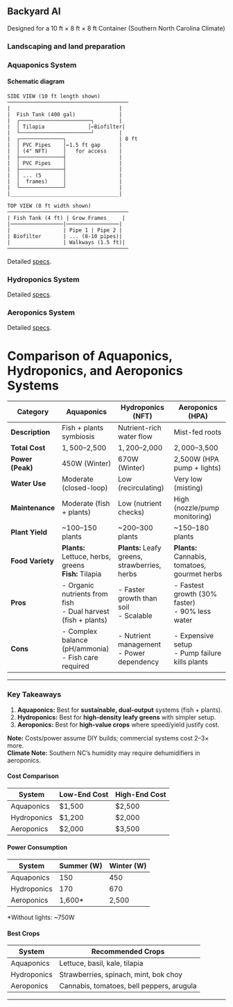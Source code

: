 ## Backyard AI 

Designed for a 10 ft × 8 ft × 8 ft Container (Southern North Carolina Climate)


### Landscaping and land preparation

### Aquaponics System

#### Schematic diagram
```
SIDE VIEW (10 ft length shown)  
───────────────────────────────────────  
|                                   |  
|  Fish Tank (400 gal)              |  
|  ┌───────────────────────┐        |  
|  │ Tilapia              │←Biofilter|  
|  └───────────────────────┘        |  
|  ┌──────────────┐                 | 8 ft  
|  │ PVC Pipes    │←1.5 ft gap      |  
|  │ (4" NFT)     │   for access    |  
|  ├──────────────┤                 |  
|  │ PVC Pipes    │                 |  
|  ├──────────────┤                 |  
|  │ ... (5       │                 |  
|  │  frames)     │                 |  
|  └──────────────┘                 |  
|___________________________________|  

TOP VIEW (8 ft width shown)  
───────────────────────────────────────  
| Fish Tank (4 ft) | Grow Frames     |  
|─────────────────|─────────────────|  
|                 | Pipe 1 | Pipe 2 |  
| Biofilter       | ... (8-10 pipes)|  
|                 | Walkways (1.5 ft)|  
───────────────────────────────────────  
```

Detailed [specs](./Specs-aquaponics.md). 

### Hydroponics System
Detailed [specs](./Specs-hydroponics.md). 

### Aeroponics System
Detailed [specs](./Specs-aeroponics.md). 

# Comparison of Aquaponics, Hydroponics, and Aeroponics Systems  

 

| Category               | Aquaponics                     | Hydroponics (NFT)              | Aeroponics (HPA)               |
|------------------------|--------------------------------|--------------------------------|--------------------------------|
| **Description**        | Fish + plants symbiosis        | Nutrient-rich water flow       | Mist-fed roots                 |
| **Total Cost**         | $1,500–$2,500                  | $1,200–$2,000                  | $2,000–$3,500                 |
| **Power (Peak)**       | 450W (Winter)                  | 670W (Winter)                  | 2,500W (HPA pump + lights)     |
| **Water Use**          | Moderate (closed-loop)         | Low (recirculating)            | Very low (misting)             |
| **Maintenance**        | Moderate (fish + plants)       | Low (nutrient checks)          | High (nozzle/pump monitoring)  |
| **Plant Yield**        | ~100–150 plants                | ~200–300 plants                | ~150–180 plants               |
| **Food Variety**       | **Plants:** Lettuce, herbs, greens<br>**Fish:** Tilapia | **Plants:** Leafy greens, strawberries, herbs | **Plants:** Cannabis, tomatoes, gourmet herbs |
| **Pros**              | - Organic nutrients from fish<br>- Dual harvest (fish + plants) | - Faster growth than soil<br>- Scalable | - Fastest growth (30% faster)<br>- 90% less water |
| **Cons**              | - Complex balance (pH/ammonia)<br>- Fish care required | - Nutrient management<br>- Power dependency | - Expensive setup<br>- Pump failure kills plants |

---

### **Key Takeaways**  
1. **Aquaponics:** Best for **sustainable, dual-output** systems (fish + plants).  
2. **Hydroponics:** Best for **high-density leafy greens** with simpler setup.  
3. **Aeroponics:** Best for **high-value crops** where speed/yield justify cost.  

**Note:** Costs/power assume DIY builds; commercial systems cost 2–3× more.  
**Climate Note:** Southern NC’s humidity may require dehumidifiers in aeroponics.  

#### **Cost Comparison**  
| System      | Low-End Cost | High-End Cost |  
|-------------|-------------|-------------|  
| Aquaponics  | $1,500      | $2,500      |  
| Hydroponics | $1,200      | $2,000      |  
| Aeroponics  | $2,000      | $3,500      |  

#### **Power Consumption**  
| System      | Summer (W) | Winter (W) |  
|-------------|-----------|-----------|  
| Aquaponics  | 150       | 450       |  
| Hydroponics | 170       | 670       |  
| Aeroponics  | 1,600*    | 2,500     |  
*Without lights: ~750W  

#### **Best Crops**  
| System      | Recommended Crops                          |  
|-------------|-------------------------------------------|  
| Aquaponics  | Lettuce, basil, kale, tilapia             |  
| Hydroponics | Strawberries, spinach, mint, bok choy     |  
| Aeroponics  | Cannabis, tomatoes, bell peppers, arugula |  

---